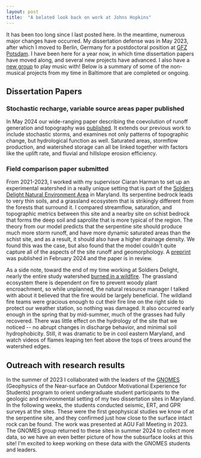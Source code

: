 ```yaml
---
layout: post
title:  "A belated look back on work at Johns Hopkins"
---
```


It has been too long since I last posted here. In the meantime, numerous major changes have occurred. My dissertation defense was in May 2023, after which I moved to Berlin, Germany for a postdoctoral position at [GFZ Potsdam](https://www.gfz-potsdam.de/en). I have been here for a year now, in which time dissertation papers have moved along, and several new projects have advanced. I also have a [new group]((www.shtetlberlin.com)) to play music with! Below is a summary of some of the non-musical projects from my time in Baltimore that are completed or ongoing. 

## Dissertation Papers
### Stochastic recharge, variable source areas paper published
In May 2024 our wide-ranging paper describing the coevolution of runoff generation and topography was [published](https://onlinelibrary.wiley.com/doi/abs/10.1029/2023WR034647). It extends our previous work to include stochastic storms, and examines not only patterns of topographic change, but hydrological function as well. Saturated areas, stormflow production, and watershed storage can all be linked together with factors like the uplift rate, and fluvial and hillslope erosion efficiency. 

### Field comparison paper submitted
From 2021-2023, I worked with my supervisor Ciaran Harman to set up an experimental watershed in a really unique setting that is part of the [Soldiers Delight Natural Environment Area](https://dnr.maryland.gov/publiclands/pages/central/soldiersdelight.aspx) in Maryland. Its serpentine bedrock leads to very thin soils, and a grassland ecosystem that is strikingly different from the forests that surround it. I compared streamflow, saturation, and topographic metrics between this site and a nearby site on schist bedrock that forms the deep soil and saprolite that is more typical of the region. The theory from our model predicts that the serpentine site should produce much more storm runoff, and have more dynamic saturated areas than the schist site, and as a result, it should also have a higher drainage density. We found this was the case, but also found that the model couldn't quite capture all of the aspects of the site runoff and geomorphology. A [preprint](https://www.authorea.com/users/745377/articles/717452-evidence-of-subsurface-control-on-the-coevolution-of-hillslope-morphology-and-runoff-generation?commit=20e4c7271380409a1d5756454739e8e9447b5ce5) was published in February 2024 and the paper is in review. 

As a side note, toward the end of my time working at Soldiers Delight, nearly the entire study watershed [burned in a wildfire](https://foxbaltimore.com/news/local/investigators-seek-help-in-soldiers-delight-700-acre-wildfire). The grassland ecosystem there is dependent on fire to prevent woody plant encroachment, so while unplanned, the natural resource manager I talked with about it believed that the fire would be largely beneficial. The wildland fire teams were gracious enough to cut their fire line on the right side to protect our weather station, so nothing was damaged. It also occurred early enough in the spring that by mid-summer, much of the grasses had fully recovered. There was little effect on the hydrology of the site that we noticed -- no abrupt changes in discharge behavior, and minimal soil hydrophobicity. Still, it was dramatic to be in cool eastern Maryland, and watch videos of flames leaping ten feet above the tops of trees around the watershed edges.

## Outreach with research results
In the summer of 2023 I collaborated with the leaders of the [GNOMES](https://www.keatinggeophysics.org/gnomes) (Geophysics of the Near-surface an Outdoor Motivational Experience for Students) program to orient undergraduate student participants to the geologic and environmental setting of my two dissertation sites in Maryland. In the following weeks, the students conducted seismic, ERT, and GPR surveys at the sites. These were the first geophysical studies we know of at the serpentine site, and they confirmed just how close to the surface intact rock can be found. The work was presented at AGU Fall Meeting in 2023. The GNOMES group returned to these sites in summer 2024 to collect more data, so we have an even better picture of how the subsurface looks at this site! I'm excited to keep working on these data with the GNOMES students and leaders. 